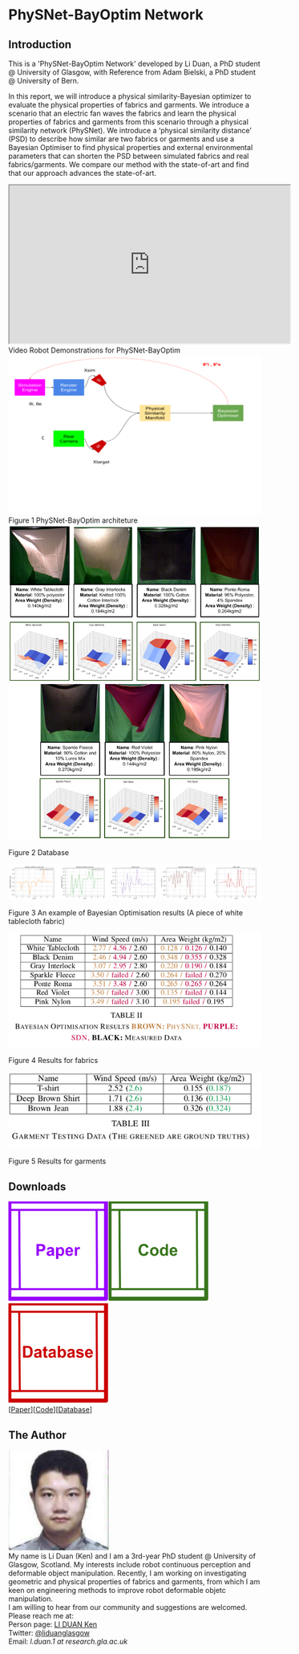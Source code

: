 # PhySNet-BayOptim Network
## Introduction
This is a 'PhySNet-BayOptim Network' developed by Li Duan, a PhD student @ University of Glasgow, with Reference from Adam Bielski, a PhD student @ University of Bern.

In this report, we will introduce a physical similarity-Bayesian optimizer to evaluate the physical properties of fabrics and garments. We introduce a scenario that an electric fan waves the fabrics and learn the physical properties of fabrics and garments from this scenario through a physical similarity network (PhySNet). We introduce a ‘physical similarity distance’ (PSD) to describe how similar are two fabrics or garments and use a Bayesian Optimiser to find physical properties and external environmental parameters that can shorten the PSD between simulated fabrics and real fabrics/garments. We compare our method with the state-of-art and find that our approach advances the state-of-art.

<iframe src="https://www.youtube.com/embed/Fx0_g1tbq7g"
width="560" 
height="315"  
allowfullscreen>
</iframe>
Video Robot Demonstrations for PhySNet-BayOptim


<img src="images/PhySNet.png" alt='PhySNet-BayOptim Architecture' class="inline"/>
Figure 1 PhySNet-BayOptim architeture

<img src="images/Data Profile 1.png" alt='Database' class="inline"/>

<img src="images/Data Profile 2.png" alt='Database' class="inline"/>

Figure 2 Database

<img src="images/White_Tablecloth.png" alt='BayOptimResult' class="inline"/>

Figure 3 An example of Bayesian Optimisation results (A piece of white tablecloth fabric)

<img src="images/PhySNet_Results.png" alt='ResultsforFabrics' class="inline"/>

Figure 4 Results for fabrics

<img src="images/PhySNet_GarResults.png" alt='ResultsForGarments' class="inline"/>

Figure 5 Results for garments

## Downloads
<img src="images/Page_Design_Paper.png" width="200" height="200"><img src="images/Page_Design_Code.png" width="200" height="200"><img src="images/Page_Design_Database.png" width="200" height="200">\
 [<a taget="_blank" title="Paper" href="https://www.overleaf.com/read/tgmphznwwxbb">Paper</a>][<a taget="_blank" title="Code" href="https://github.com/LiDuanAtGlasgow/PhySNet-BayOptim/tree/customise">Code</a>][<a taget="_blank" title="Database" href="https://gla-my.sharepoint.com/:u:/g/personal/2168518d_student_gla_ac_uk/EcIEaWoGfJBBvXG7-fmW_-8B4GGhtScCBC4erun6CdJjCA?e=2iFBbZ">Database</a>]

## The Author
<img src='images/Li_Duan_Ken.jpg' width='200' height='200'>\
My name is Li Duan (Ken) and I am a 3rd-year PhD student @ University of Glasgow, Scotland. My interests include robot continuous perception and deformable object manipulation. Recently, I am working on investigating geometric and physical properties of fabrics and garments, from which I am keen on engineering methods to improve robot deformable objetc manipulation.\
I am willing to hear from our community and suggestions are welcomed. Please reach me at:\
Person page: [LI DUAN Ken](https://www.gla.ac.uk/schools/computing/researchstudents/liduan/)\
Twitter: [@liduanglasgow](https://twitter.com/liduanglasgow)\
Email: <em>l.duan.1 at research.gla.ac.uk</em>
